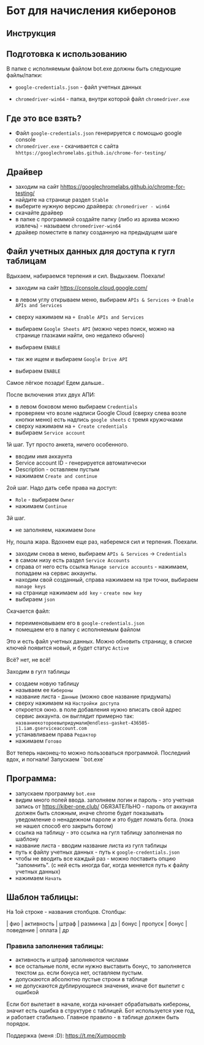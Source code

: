# Бот для начисления киберонов

## Инструкция

## Подготовка к использованию


В папке с исполняемым файлом bot.exe должны быть следующие файлы/папки:

   * `google-credentials.json` - файл учетных данных

   * `chromedriver-win64` - папка, внутри которой файл `chromedriver.exe`




## Где это все взять?


* Файл `google-credentials.json` генерируется с помощью google console
* `chromedriver.exe` - скачивается с сайта `hhttps://googlechromelabs.github.io/chrome-for-testing/`



## Драйвер

* заходим на сайт <hhttps://googlechromelabs.github.io/chrome-for-testing/>
* найдите на странице раздел `Stable`
* выберите нужную версию драйвера: `chromedriver - win64`
* скачайте драйвер
* в папке с программой создайте папку (либо из архива можно извлечь) - называем `chromedriver-win64`
* драйвер поместите в папку созданную на предыдущем шаге


## Файл учетных данных для доступа к гугл таблицам

Вдыхаем, набираемся терпения и сил. Выдыхаем. Поехали!

* заходим на сайт https://console.cloud.google.com/

* в левом углу открываем меню, выбираем `APIs & Services` -> `Enable APIs and Services`
* сверху нажимаем на `+ Enable APIs and Services`
* выбираем `Google Sheets API` (можно через поиск, можно на странице глазками найти, оно недалеко обычно)
* выбираем `ENABLE`
* так же ищем и выбираем `Google Drive API`
* выбираем `ENABLE`

Самое лёгкое позади! Едем дальше..


После включения этих двух АПИ:

* в левом боковом меню выбираем `Credentials`
* проверяем что возле надписи Google Cloud (сверху слева возле кнопки меню) есть надпись `google sheets` с тремя кружочками
* сверху нажимаем на `+ Create credentials`
* выбираем `Service account`

1й шаг. Тут просто анкета, ничего особенного.

* вводим имя аккаунта
* Service account ID - генерируется автоматически
* Description - оставляем пустым
* нажимаем `Create and continue`


2ой шаг. Надо дать себе права на доступ:
* `Role` - выбираем `Owner`
* нажимаем `Continue`

3й шаг.
* не заполняем, нажимаем `Done`



Ну, пошла жара. Вдохнем еще раз, наберемся сил и терпения. Поехали.

* заходим снова в меню, выбираем `APIs & Services` -> `Credentials`
* в самом низу есть раздел `Service Accounts`
* справа от него есть ссылка `Manage service accounts` - нажимаем, попадаем на сервис аккаунты.
* находим свой созданный, справа нажимаем на три точки, выбираем `manage keys`
* на странице нажимаем `add key` - `create new key`
* выбираем `json`


Cкачается файл:

* переименовываем его в `google-credentials.json`
* помещаем его в папку с исполняемым файлом


Это и есть файл учетных данных. Можно обновить страницу, в списке ключей появится новый, и будет статус `Active`

Всё? нет, не всё!

Заходим в гугл таблицы
* создаем новую таблицу
* называем ее `Кибероны`
* название листа - `Данные` (можно свое название придумать)
* сверху нажимаем на `Настройки доступа`
* откроется окно. в поле добавления нужно вписать свой адрес сервис аккаунта. он выглядит примерно так: `названиекотороевыпридумали@endless-gasket-436505-j1.iam.gserviceaccount.com`
* устанавливаем права `Редактор`
* нажимаем `Готово`


Вот теперь наконец-то можно пользоваться программой. Последний вдох, и погнали! Запускаем ``bot.exe`

## Программа:
* запускаем программу `bot.exe`
* видим много полей ввода. заполняем логин и пароль - это учетная запись от <https://kiber-one.club/> ОБЯЗАТЕЛЬНО - пароль от аккаунта должен быть сложным, иначе chrome будет показывать уведомление о ненадежном пароле и это будет ломать бота. (пока не нашел способ его закрыть ботом) 
* ссылка на таблицу - это ссылка на гугл таблицу заполненая по шаблону
* название листа - вводим название листа из гугл таблицы
* путь к файлу учетных данных - путь к `google-credentials.json`
* чтобы не вводить все каждый раз - можно поставить опцию "запомнить". (с ней есть иногда баг, когда меняется путь к файлу учетных данных)
* нажимаем `Начать`



## Шаблон таблицы:

На 1ой строке - названия столбцов. Столбцы:

| фио	| активность	| штраф	| разминка |	дз |	бонус | пропуск |	бонус | поведение |	оплата |	др


### Правила заполнения таблицы:

* активность и штраф заполняются числами
* все остальные поля, если нужно выставить бонус, то заполняется текстом `да`. если бонуса нет, оставляем пустым.
* допускаются абсолютно пустые строки в таблице
* не допускаются дублирующиеся значения, иначе бот вылетит с ошибкой

Если бот вылетает в начале, когда начинает обрабатывать кибероны, значит есть ошибка в структуре с таблицей.
Бот используется уже год, и работает стабильно. Главное правило - в таблице должен быть порядок.

Поддержка (меня :D): <https://t.me/Xumpocmb>
